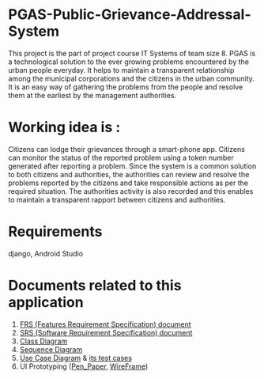 
# PGAS-Public-Grievance-Addressal-System
   This project is the part of project course IT Systems of team size 8. PGAS is a technological solution to the ever growing problems encountered by the urban people everyday. It helps to maintain a transparent relationship among the municipal corporations and the citizens in the urban community. It is an easy way of gathering the problems from the people and resolve them at the earliest by the management authorities.
  
# Working idea is :
   Citizens can lodge their grievances through a smart-phone app. Citizens can monitor the status of the reported problem using a token number generated after reporting a problem. Since the system is a common solution to both citizens and authorities, the authorities can review and resolve the problems reported by the citizens and take responsible actions as per the required situation. The authorities activity is also recorded and this enables to maintain a transparent rapport between citizens and authorities.
  
# Requirements
  django, Android Studio

# Documents related to this application
1. [FRS (Features Requirement Specification) document](Docs/FRS_doc.pdf)
2. [SRS (Software Requirement Specification) document](Docs/SRS_Doc.pdf)
3. [Class Diagram](Docs/ITS_ClassDiagram.pdf)
4. [Sequence Diagram](Docs/SequenceDiagrams.pdf)
5. [Use Case Diagram](Docs/UseCaseDiagram.pdf) & [its test cases](Docs/useCases_testCases.pdf)
6. UI Prototyping ([Pen_Paper](Docs/UI_Prototyping%20(Pen_Paper).pdf), [WireFrame](Docs/UI_Prototyping%20(WireFrame).pdf))

